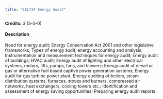 ```yaml
---
title: "ESL724 Energy Audit"
---
```

**Credits:** 3 (3-0-0)

#### Description
Need for energy audit; Energy Conservation Act 2001 and other legislative frameworks; Types of energy audit; energy accounting and analysis; Instrumentation and measurement techniques for energy audit; Energy audit of buildings; HVAC audit; Energy audit of lighting and other electrical systems, motors, lifts, pumps, fans, and blowers; Energy audit of diesel or gas or alternative fuel based captive power generation systems; Energy audit for gas turbine power plant, Energy auditing of boilers, steam distribution systems, furnaces, stoves and burners, compressed air networks, heat exchangers, cooling towers etc.; Identification and assessment of energy saving opportunities; Preparing energy audit reports.
